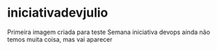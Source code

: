 # iniciativadevjulio
Primeira imagem criada para teste
Semana iniciativa devops 
ainda não temos muita coisa, mas vai aparecer
